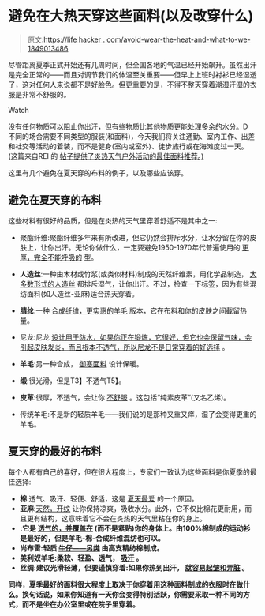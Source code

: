 # 避免在大热天穿这些面料(以及改穿什么)

> 原文:[https://life hacker . com/avoid-wear-the-heat-and-what-to-we-1849013486](https://lifehacker.com/avoid-wearing-these-fabrics-in-the-heat-and-what-to-we-1849013486)

尽管距离夏季正式开始还有几周时间，但全国各地的气温已经开始飙升。虽然出汗是完全正常的——而且对调节我们的体温至关重要——但早上上班时衬衫已经湿透了，这对任何人来说都不是好脸色。但更重要的是，不得不整天穿着潮湿汗湿的衣服是非常不舒服的。

Watch

没有任何物质可以阻止你出汗，但有些物质比其他物质更能处理多余的水分。D 不同的场合需要不同类型的服装(和面料)，今天我们将关注通勤、室内工作、出差和社交等活动的着装，而不是健身(室内或室外)、徒步旅行或在海滩度过一天。(这篇来自REI 的 [帖子提供了炎热天气户外活动的最佳面料推荐。)](https://www.rei.com/learn/expert-advice/how-to-pick-the-most-breathable-fabrics.html)

这里有几个避免在夏天穿的布料的例子，以及哪些应该穿。

## 避免在夏天穿的布料

这些材料有很好的品质，但是在炎热的天气里穿着舒适不是其中之一:

*   聚酯纤维:聚酯纤维多年来有所改进，但它仍然会排斥水分，让水分留在你的皮肤上，让你出汗。无论你做什么，一定要避免1950-1970年代普遍使用的 [更厚，完全不能呼吸的](https://www.lawrencehuntfashion.com/blogs/news/history-of-polyester-fabrics) 型。

*   **人造丝**:一种由木材或竹浆(或类似材料)制成的天然纤维素，用化学品制造， [大多数形式的人造丝](https://www.magnoliaandtulle.com/blog/best-and-worst-fabrics-to-wear-in-the-summer) 都排斥湿气，让你出汗。不过，检查一下标签，因为有些混纺面料(如人造丝-亚麻)适合热天穿着。
*   **腈纶**:一种 [合成纤维，更实惠的羊毛](https://silverbobbin.com/what-is-acrylic-fabric/) 版本，它在布料和你的皮肤之间截留热量。
*   尼龙:尼龙 [设计用于防水，如果你正在锻炼，它很好，但它也会保留气味，会引起皮肤发炎，而且根本不透气，所以尼龙](https://www.elle.com/uk/fashion/what-to-wear/a22069616/best-worst-fabrics-summer-sweat/)[不是日常穿着的好选择](https://www.elle.com/uk/fashion/what-to-wear/a22069616/best-worst-fabrics-summer-sweat/) 。
*   **羊毛**:另一种合成， [御寒面料](https://www.elle.com/uk/fashion/what-to-wear/a22069616/best-worst-fabrics-summer-sweat/) 设计保暖。
*   **缎**:很光滑，但是T3】不透气T5】。
*   **皮革**:很厚，不透气，会让你 [不舒服](https://www.elle.com/uk/fashion/what-to-wear/a22069616/best-worst-fabrics-summer-sweat/) 。这包括“纯素皮革”(又名乙烯)。
*   传统羊毛:不是新的轻质羊毛——我们说的是那种又重又痒，湿了会变得更重的羊毛。

## 夏天穿的最好的布料

每个人都有自己的喜好，但在很大程度上，专家们一致认为这些面料是你夏季的最佳选择:

*   **棉**:透气、吸汗、轻便、舒适，这是 [夏天最爱](https://www.magnoliaandtulle.com/blog/best-and-worst-fabrics-to-wear-in-the-summer) 的一个原因。
*   **亚麻**:[天然，开纹](https://www.magnoliaandtulle.com/blog/best-and-worst-fabrics-to-wear-in-the-summer) 让你保持凉爽，吸收水分。此外，它不仅比棉花更耐用，而且更有结构，这意味着它不会在炎热的天气里粘在你的身上。
*   **:它是 [透气的，并覆盖在](https://www.elle.com/uk/fashion/what-to-wear/a22069616/best-worst-fabrics-summer-sweat/) (而不是紧贴)你的身体上。由100%棉制成的运动衫是最好的，但是羊毛-棉-合成纤维混纺也可以。**
*   ****尚布雷**:轻质 [牛仔——另类](https://www.elle.com/uk/fashion/what-to-wear/a22069616/best-worst-fabrics-summer-sweat/) 由高支精纺棉制成。**
*   ****美利奴羊毛**:柔软、轻盈、透气， [吸汗](https://www.rei.com/learn/expert-advice/how-to-pick-the-most-breathable-fabrics.html) 。**
*   ****丝绸**:建议光滑轻薄，但要谨慎穿着:如果你热到出汗， [就容易起皱和弄脏](https://www.magnoliaandtulle.com/blog/best-and-worst-fabrics-to-wear-in-the-summer) 。**

**同样，夏季最好的面料很大程度上取决于你穿着用这种面料制成的衣服时在做什么。换句话说，如果你知道有一天你会变得特别活跃，你需要采取一种不同的方式，而不是坐在办公室里或在院子里穿着。**